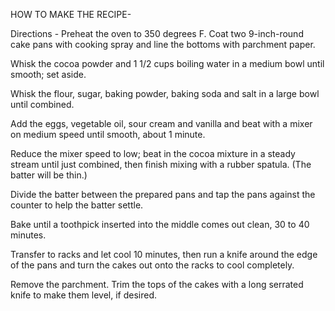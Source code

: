 HOW TO MAKE THE RECIPE-

Directions - 
Preheat the oven to 350 degrees F. Coat two 9-inch-round cake pans with cooking spray and line the bottoms with parchment paper.

Whisk the cocoa powder and 1 1/2 cups boiling water in a medium bowl until smooth; set aside.

Whisk the flour, sugar, baking powder, baking soda and salt in a large bowl until combined.

Add the eggs, vegetable oil, sour cream and vanilla and beat with a mixer on medium speed until smooth, about 1 minute.

Reduce the mixer speed to low; beat in the cocoa mixture in a steady stream until just combined, then finish mixing with a rubber spatula. (The batter will be thin.)

Divide the batter between the prepared pans and tap the pans against the counter to help the batter settle. 

Bake until a toothpick inserted into the middle comes out clean, 30 to 40 minutes. 

Transfer to racks and let cool 10 minutes, then run a knife around the edge of the pans and turn the cakes out onto the racks to cool completely. 

Remove the parchment. Trim the tops of the cakes with a long serrated knife to make them level, if desired.
